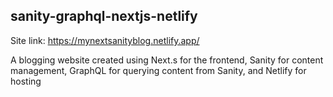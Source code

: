 ## sanity-graphql-nextjs-netlify

Site link: https://mynextsanityblog.netlify.app/

A blogging website created using Next.s for the frontend, Sanity for content management, GraphQL for querying content from Sanity, and Netlify for hosting